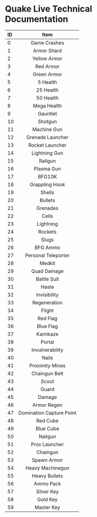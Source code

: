 # Quake Live Technical Documentation

| ID | Item |
| :- | :--: |
|0|Game Crashes|
|1|Armor Shard|
|2|Yellow Armor|
|3|Red Armor|
|4|Green Armor|
|5|5 Health|
|6|25 Health|
|7|50 Health|
|8|Mega Health|
|9|Gauntlet|
|10|Shotgun|
|11|Machine Gun|
|12|Grenade Launcher|
|13|Rocket Launcher|
|14|Lightning Gun|
|15|Railgun|
|16|Plasma Gun|
|17|BFG10K|
|18|Grappling Hook|
|19|Shells|
|20|Bullets|
|21|Grenades|
|22|Cells|
|23|Lightning|
|24|Rockets|
|25|Slugs|
|26|BFG Ammo|
|27|Personal Teleporter|
|28|Medkit|
|29|Quad Damage|
|30|Battle Suit|
|31|Haste|
|32|Invisibility|
|33|Regeneration|
|34|Flight|
|35|Red Flag|
|36|Blue Flag|
|37|Kamikaze|
|38|Portal|
|39|Invulnerability|
|40|Nails|
|41|Proximity Mines|
|42|Chaingun Belt|
|43|Scout|
|44|Guard|
|45|Damage|
|46|Armor Regen|
|47|Domination Capture Point|
|48|Red Cube|
|49|Blue Cube|
|50|Nailgun|
|51|Prox Launcher|
|52|Chaingun|
|53|Spawn Armor|
|54|Heavy Machinegun|
|55|Heavy Bullets|
|56|Ammo Pack|
|57|Silver Key|
|58|Gold Key|
|59|Master Key|
